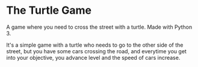 # The Turtle Game
A game where you need to cross the street with a turtle. Made with Python 3.

It's a simple game with a turtle who needs to go to the other side of the street, but you have some cars crossing the road, and everytime you get into your objective, you advance level and the speed of cars increase.
